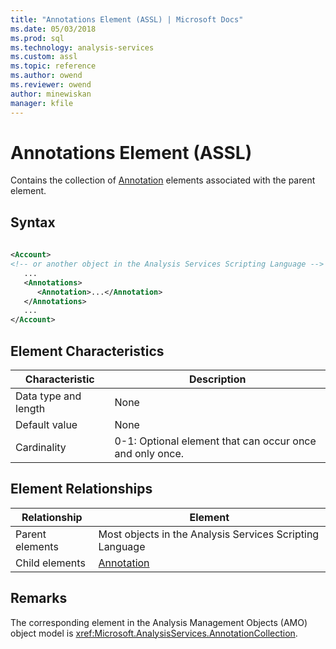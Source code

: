 ```yaml
---
title: "Annotations Element (ASSL) | Microsoft Docs"
ms.date: 05/03/2018
ms.prod: sql
ms.technology: analysis-services
ms.custom: assl
ms.topic: reference
ms.author: owend
ms.reviewer: owend
author: minewiskan
manager: kfile
---
```

# Annotations Element (ASSL)

  Contains the collection of [Annotation](../../../analysis-services/scripting/objects/annotation-element-assl.md) elements associated with the parent element.  
  
## Syntax  
  
```xml  
  
<Account>  
<!-- or another object in the Analysis Services Scripting Language -->  
   ...  
   <Annotations>  
      <Annotation>...</Annotation>  
   </Annotations>  
   ...  
</Account>  
```  
  
## Element Characteristics  
  
|Characteristic|Description|  
|--------------------|-----------------|  
|Data type and length|None|  
|Default value|None|  
|Cardinality|0-1: Optional element that can occur once and only once.|  
  
## Element Relationships  
  
|Relationship|Element|  
|------------------|-------------|  
|Parent elements|Most objects in the Analysis Services Scripting Language|  
|Child elements|[Annotation](../../../analysis-services/scripting/objects/annotation-element-assl.md)|  
  
## Remarks  
 The corresponding element in the Analysis Management Objects (AMO) object model is <xref:Microsoft.AnalysisServices.AnnotationCollection>.  
  
  
